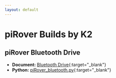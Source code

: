```yaml
---
layout: default
---
```


# piRover Builds by K2

## piRover Bluetooth Drive

- **Document:** [Bluetooth Drive](BluetoothDrive.pdf){:target="_blank"}
- **Python:** [piRover_bluetooth.py](piRover_bluetooth.py){:target="_blank"}



